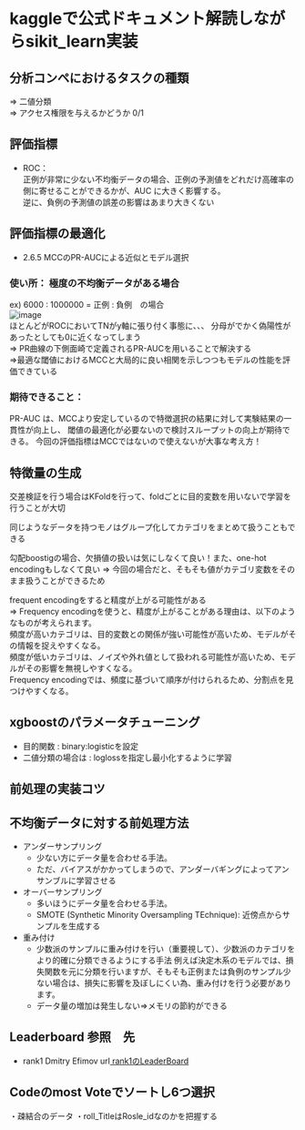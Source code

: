 # kaggleで公式ドキュメント解読しながらsikit_learn実装
  
## 分析コンペにおけるタスクの種類
⇒ 二値分類  
⇒ アクセス権限を与えるかどうか 0/1   

## 評価指標
- ROC：  
正例が非常に少ない不均衡データの場合、正例の予測値をどれだけ高確率の側に寄せることができるかが、AUC に大きく影響する。  
逆に、負例の予測値の誤差の影響はあまり大きくない

## 評価指標の最適化
- 2.6.5 MCCのPR-AUCによる近似とモデル選択
### 使い所： 極度の不均衡データがある場合
ex) 6000 : 1000000 = 正例 : 負例　の場合  
![image](https://github.com/Yuma-Tsukakoshi/CrossViT-Summary-/assets/107422037/6f5e6a13-f3d2-4a23-876d-7e7058ede43c)  
ほとんどがROCにおいてTNがy軸に張り付く事態に、、、 分母がでかく偽陽性があったとしても0に近くなってしまう  
⇒ PR曲線の下側面崎で定義されるPR-AUCを用いることで解決する  
⇒最適な閾値におけるMCCと大局的に良い相関を示しつつもモデルの性能を評価できている  

### 期待できること：  
PR-AUC は、MCCより安定しているので特徴選択の結果に対して実験結果の一貫性が向上し、
閾値の最適化が必要ないので検討スループットの向上が期待できる。
今回の評価指標はMCCではないので使えないが大事な考え方！

## 特徴量の生成
交差検証を行う場合はKFoldを行って、foldごとに目的変数を用いないで学習を行うことが大切

同じようなデータを持つモノはグループ化してカテゴリをまとめて扱うこともできる

勾配boostigの場合、欠損値の扱いは気にしなくて良い！また、one-hot encodingもしなくて良い
⇒ 今回の場合だと、そもそも値がカテゴリ変数をそのまま扱うことができるため

frequent encodingをすると精度が上がる可能性がある  
⇒ Frequency encodingを使うと、精度が上がることがある理由は、以下のようなものが考えられます。  
頻度が高いカテゴリは、目的変数との関係が強い可能性が高いため、モデルがその情報を捉えやすくなる。  
頻度が低いカテゴリは、ノイズや外れ値として扱われる可能性が高いため、モデルがその影響を無視しやすくなる。  
Frequency encodingでは、頻度に基づいて順序が付けられるため、分割点を見つけやすくなる。

## xgboostのパラメータチューニング
- 目的関数 : binary:logisticを設定
- 二値分類の場合は : loglossを指定し最小化するように学習


## 前処理の実装コツ
## 不均衡データに対する前処理方法
- アンダーサンプリング
    - 少ない方にデータ量を合わせる手法。
    - ただ、バイアスがかかってしまうので、アンダーバギングによってアンサンブルに学習させる
- オーバーサンプリング
    - 多いほうにデータ量を合わせる手法。
    - SMOTE (Synthetic Minority Oversampling TEchnique): 近傍点からサンプルを生成する
- 重み付け
    - 少数派のサンプルに重み付けを行い（重要視して）、少数派のカテゴリをより的確に分類できるようにする手法
    例えば決定木系のモデルでは、損失関数を元に分類を行いますが、そもそも正例または負例のサンプル少ない場合は、損失に影響を及ぼしにくい為、重み付けを行う必要があります。
    - データ量の増加は発生しない⇒メモリの節約ができる


## Leaderboard 参照　先
- rank1 Dmitry Efimov
  url[ rank1のLeaderBoard ](https://www.kaggle.com/competitions/amazon-employee-access-challenge/discussion/5283)



## Codeのmost Voteでソートし6つ選択
・疎結合のデータ
・roll_TitleはRosle_idなのかを把握する
